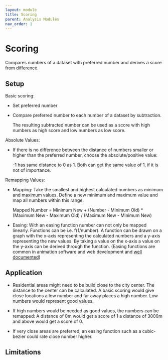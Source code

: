 ```yaml
---
layout: module
title: Scoring
parent: Analysis Modules
nav_order: 1
---
```

# Scoring

Compares numbers of a dataset with preferred number and derives a score from difference.

## Setup

Basic scoring:

* Set preferred number
  
* Compare preferred number to each number of a dataset by subtraction.
  
    The resulting subtracted number can be used as a score with high numbers as high score and low numbers as low score.

Absolute Values:

* If there is no difference between the distance of numbers smaller or higher than the preferred number, choose the absolute/positive value: 

    -1 has same distance to 0 as 1. Both can get the same value of 1, if it is not of importance.
  
Remapping Values:

* Mapping: Take the smallest and highest calculated numbers as minimum and maximum values. Define a new minimum and maximum value and map all numbers within this range:

    Mapped Number = Minimum New + (Number - Minimum Old) * (Maximum New - Maximum Old) / (Maximum New - Minimum New)

* Easing: With an easing function number can not only be mapped linearly. Functions can be i.e. f(1/number). A function can be drawn on a graph with the x-axis representing the calculated numbers and a y-axis representing the new values. By taking a value on the x-axis a value on the y-axis can be derived through the function.
(Easing functions are common in animation software and web development and [well documented](https://easings.net))

## Application

* Residential areas might need to be build close to the city center. The distance to the center can be calculated. A basic scoring would give close locations a low number and far away places a high number. Low numbers would represent good values.

* If high numbers would be needed as good values, the numbers can be remapped: A distance of 0m would get a score of 1 a distance of 3000m and above would  get a score of 0.

* If very close areas are preferred, an easing function such as a cubic-bezier could rate close number higher.

## Limitations
